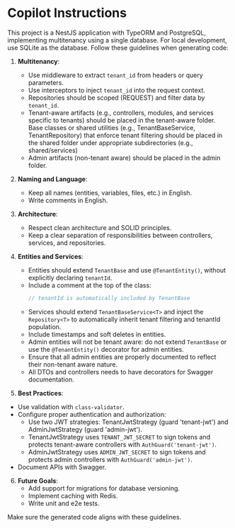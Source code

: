 # Copilot Instructions

This project is a NestJS application with TypeORM and PostgreSQL, implementing multitenancy using a single database. For local development, use SQLite as the database. Follow these guidelines when generating code:

1. **Multitenancy**:
   - Use middleware to extract `tenant_id` from headers or query parameters.
   - Use interceptors to inject `tenant_id` into the request context.
   - Repositories should be scoped (REQUEST) and filter data by `tenant_id`.
   - Tenant-aware artifacts (e.g., controllers, modules, and services specific to tenants) should be placed in the tenant-aware folder. Base classes or shared utilities (e.g., TenantBaseService, TenantRepository) that enforce tenant filtering should be placed in the shared folder under appropriate subdirectories (e.g., shared/services)
   - Admin artifacts (non-tenant aware) should be placed in the admin folder.

2. **Naming and Language**:
   - Keep all names (entities, variables, files, etc.) in English.
   - Write comments in English.

3. **Architecture**:
   - Respect clean architecture and SOLID principles.
   - Keep a clear separation of responsibilities between controllers, services, and repositories.

4. **Entities and Services**:
   - Entities should extend `TenantBase` and use `@TenantEntity()`, without explicitly declaring `tenantId`.
   - Include a comment at the top of the class:
     ```ts
     // tenantId is automatically included by TenantBase
     ```
   - Services should extend `TenantBaseService<T>` and inject the `Repository<T>` to automatically inherit tenant filtering and tenantId population.
   - Include timestamps and soft deletes in entities.
   - Admin entities will not be tenant aware: do not extend `TenantBase` or use the `@TenantEntity()` decorator for admin entities.
   - Ensure that all admin entities are properly documented to reflect their non-tenant aware nature.
   - All DTOs and controllers needs to have decorators for Swagger documentation.

5. **Best Practices**:
- Use validation with `class-validator`.
- Configure proper authentication and authorization:
  - Use two JWT strategies: TenantJwtStrategy (guard 'tenant-jwt') and AdminJwtStrategy (guard 'admin-jwt').
  - TenantJwtStrategy uses `TENANT_JWT_SECRET` to sign tokens and protects tenant-aware controllers with `AuthGuard('tenant-jwt')`.
  - AdminJwtStrategy uses `ADMIN_JWT_SECRET` to sign tokens and protects admin controllers with `AuthGuard('admin-jwt')`.
- Document APIs with Swagger.

6. **Future Goals**:
   - Add support for migrations for database versioning.
   - Implement caching with Redis.
   - Write unit and e2e tests.

Make sure the generated code aligns with these guidelines.
